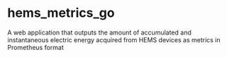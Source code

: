 # hems_metrics_go
A web application that outputs the amount of accumulated and instantaneous electric energy acquired from HEMS devices as metrics in Prometheus format
